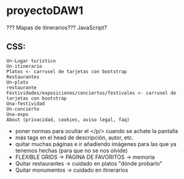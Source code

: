 # proyectoDAW1
??? Mapas de itinerarios??? JavaScript?

## CSS:
    Un-Lugar turistico 
    Un-itinerario
    Platos <- carrusel de tarjetas con bootstrap
    Restaurantes
    Un-plato
    restaurante
    Festividades/exposiciones/conciertos/festivales <- carrusel de tarjetas con bootstrap
    Una-festividad
    Un-concierto
    Una-expo
    About (privacidad, cookies, aviso legal, faq)
    

* poner normas para ocultar el </p/> cuando se achate la pantalla
* más tags en el head de descripción, autor, etc.
* quitar muchas páginas e ir añadiendo imágenes para las que ya tenemos hechas (para que no se nos olvide)
* FLEXIBLE GRIDS -> PÁGINA DE FAVORITOS -> memoria
* Quitar restaurantes -> cuidado en platos "dónde probarlo"
* Quitar monumentos -> cuidado en itinerarios
    
    
    

